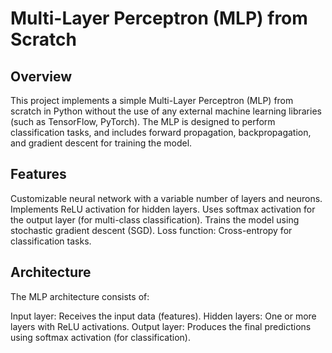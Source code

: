 # Multi-Layer Perceptron (MLP) from Scratch
## Overview
This project implements a simple Multi-Layer Perceptron (MLP) from scratch in Python without the use of any external machine learning libraries (such as TensorFlow, PyTorch). The MLP is designed to perform classification tasks, and includes forward propagation, backpropagation, and gradient descent for training the model.

## Features
Customizable neural network with a variable number of layers and neurons.
Implements ReLU activation for hidden layers.
Uses softmax activation for the output layer (for multi-class classification).
Trains the model using stochastic gradient descent (SGD).
Loss function: Cross-entropy for classification tasks.
## Architecture
The MLP architecture consists of:

Input layer: Receives the input data (features).
Hidden layers: One or more layers with ReLU activations.
Output layer: Produces the final predictions using softmax activation (for classification).
